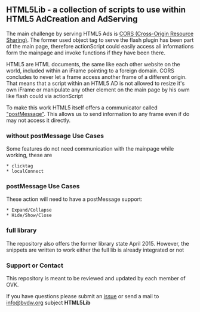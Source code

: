## HTML5Lib - a collection of scripts to use within HTML5 AdCreation and AdServing  

The main challenge by serving HTML5 Ads is [CORS (Cross-Origin Resource Sharing)](https://developer.mozilla.org/en-US/docs/Web/HTTP/Access_control_CORS).
The former used object tag to serve the flash plugin has been part of the main page, therefore actionScript could easily access all informations
form the mainpage and invoke functions if they have been there.

HTML5 are HTML documents, the same like each other website on the world, included within an iFrame pointing to a foreign domain.
CORS concludes to never let a frame access another frame of a different origin.
That means that a script within an HTML5 AD is not allowed to resize it's own iFrame or manipulate any other element on the main page by his owm like flash could via actionScript

To make this work HTML5 itself offers a communicator called ["postMessage"](https://developer.mozilla.org/en-US/docs/Web/API/Window/postMessage).
This allows us to send information to any frame even if do may not access it directly.

### without postMessage Use Cases

Some features do not need communication with the mainpage while working, these are

```
* clicktag
* localConnect
```

### postMessage Use Cases

These action will need to have a postMessage support:

```
* Expand/Collapse
* Hide/Show/Close
```

### full library

The repository also offers the former library state April 2015.
However, the snippets are written to work either the full lib is already integrated or not

### Support or Contact

This repository is meant to be reviewed and updated by each member of OVK.

If you have questions please submit an [issue](https://github.com/Unitadtechnologystandards/HTML5Lib/issues) or send a mail to [info@bvdw.org](mailto:info@bvdw.org) subject **HTML5Lib**
